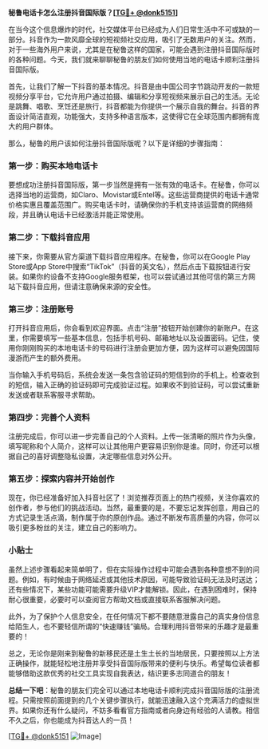 **秘鲁电话卡怎么注册抖音国际版？[[TG💪+ @donk5151](https://t.me/s/donk5151)]**

在当今这个信息爆炸的时代，社交媒体平台已经成为人们日常生活中不可或缺的一部分。抖音作为一款风靡全球的短视频社交应用，吸引了无数用户的关注。然而，对于一些海外用户来说，尤其是在秘鲁这样的国家，可能会遇到注册抖音国际版时的各种问题。今天，我们就来聊聊秘鲁的朋友们如何使用当地的电话卡顺利注册抖音国际版。

首先，让我们了解一下抖音的基本情况。抖音是由中国公司字节跳动开发的一款短视频分享平台，它允许用户通过拍摄、编辑和分享短视频来展示自己的生活。无论是跳舞、唱歌、烹饪还是旅行，抖音都能为你提供一个展示自我的舞台。抖音的界面设计简洁直观，功能强大，支持多种语言版本，这使得它在全球范围内都拥有庞大的用户群体。

那么，秘鲁的用户该如何注册抖音国际版呢？以下是详细的步骤指南：

### 第一步：购买本地电话卡

要想成功注册抖音国际版，第一步当然是拥有一张有效的电话卡。在秘鲁，你可以选择当地的运营商，如Claro、Movistar或Entel等。这些运营商提供的电话卡通常价格实惠且覆盖范围广。购买电话卡时，请确保你的手机支持该运营商的网络频段，并且确认电话卡已经激活并能正常使用。

### 第二步：下载抖音应用

接下来，你需要从官方渠道下载抖音应用程序。在秘鲁，你可以在Google Play Store或App Store中搜索“TikTok”（抖音的英文名），然后点击下载按钮进行安装。如果你的设备不支持Google服务框架，也可以尝试通过其他可信的第三方网站下载抖音应用，但请注意确保来源的安全性。

### 第三步：注册账号

打开抖音应用后，你会看到欢迎界面。点击“注册”按钮开始创建你的新账户。在这里，你需要填写一些基本信息，包括手机号码、邮箱地址以及设置密码。记住，使用你刚刚购买的本地电话卡的号码进行注册会更加方便，因为这样可以避免因国际漫游而产生的额外费用。

当你输入手机号码后，系统会发送一条包含验证码的短信到你的手机上。检查收到的短信，输入正确的验证码即可完成验证过程。如果收不到验证码，可以尝试重新发送或者联系客服寻求帮助。

### 第四步：完善个人资料

注册完成后，你可以进一步完善自己的个人资料。上传一张清晰的照片作为头像，填写昵称和个人简介，这样可以让其他用户更容易识别你是谁。同时，你还可以根据自己的喜好调整隐私设置，决定哪些信息对外公开。

### 第五步：探索内容并开始创作

现在，你已经准备好加入抖音社区了！浏览推荐页面上的热门视频，关注你喜欢的创作者，参与他们的挑战活动。当然，最重要的是，不要忘记发挥创意，用自己的方式记录生活点滴，制作属于你的原创作品。通过不断发布高质量的内容，你可以吸引更多粉丝的关注，建立自己的影响力。

### 小贴士

虽然上述步骤看起来简单明了，但在实际操作过程中可能会遇到各种意想不到的问题。例如，有时候由于网络延迟或其他技术原因，可能导致验证码无法及时送达；还有些情况下，某些功能可能需要升级VIP才能解锁。因此，在遇到困难时，保持耐心很重要，必要时可以查阅官方帮助文档或直接联系客服解决问题。

此外，为了保护个人信息安全，在任何情况下都不要随意泄露自己的真实身份信息给陌生人，也不要轻信所谓的“快速赚钱”骗局。合理利用抖音带来的乐趣才是最重要的！

总之，无论你是刚来到秘鲁的新移民还是土生土长的当地居民，只要按照以上方法正确操作，就能轻松地注册并享受抖音国际版带来的便利与快乐。希望每位读者都能够借助这款优秀的社交工具实现自我表达，结识更多志同道合的朋友！

**总结一下吧**：秘鲁的朋友们完全可以通过本地电话卡顺利完成抖音国际版的注册流程。只需按照前面提到的几个关键步骤执行，就能迅速融入这个充满活力的虚拟世界。如果你还有什么疑问，不妨多看看官方指南或者向身边有经验的人请教。相信不久之后，你也能成为抖音达人的一员！

[[TG💪+ @donk5151](https://t.me/s/donk5151) ![Image](https://i.postimg.cc/rwNCRYN7/Snipaste-2025-04-30-17-27-05.png)]